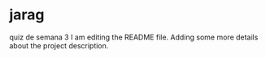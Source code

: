 # jarag
quiz de semana 3
I am editing the README file. Adding some more details about the project description.
